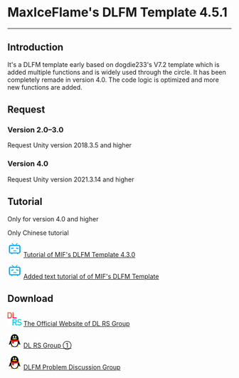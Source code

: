 # MaxIceFlame's DLFM Template 4.5.1
*****
## Introduction
It's a DLFM template early based on dogdie233's V7.2 template which is added multiple functions and is widely used
through the circle. It has been completely remade in version 4.0. The code logic is optimized and more new functions
are added.

## Request
### Version 2.0–3.0
Request Unity version 2018.3.5 and higher

### Version 4.0
Request Unity version 2021.3.14 and higher

## Tutorial
Only for version 4.0 and higher

Only Chinese tutorial

![bili](img/bilibili.png) [Tutorial of MIF's DLFM Template 4.3.0](https://www.bilibili.com/video/BV1AN411q7wZ "BiliBili")

![bili](img/bilibili.png) [Added text tutorial of of MIF's DLFM Template](https://www.bilibili.com/read/readlist/rl832655 "BiliBili")

## Download
![dlrs](img/dlrs.png) [The Official Website of DL RS Group](https://chinadlrs.com/app/?id=41 "The Official Website of DL RS Group")

![qq](img/qq.png) [DL RS Group ①](https://qm.qq.com/q/m6TkPE9AfS "QQ")

![qq](img/qq.png) [DLFM Problem Discussion Group](https://qm.qq.com/q/LuOHYyKV6U "QQ")